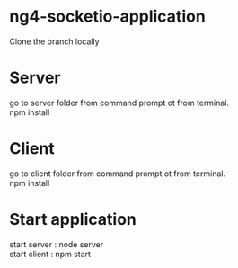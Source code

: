 # ng4-socketio-application
Clone the branch locally <br />
# Server
go to server folder from command prompt ot from terminal. <br />
npm install
# Client
go to client folder from command prompt ot from terminal. <br />
npm install
# Start application
start server : node server<br />
start client : npm start
